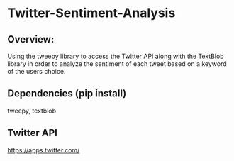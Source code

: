 # Twitter-Sentiment-Analysis

## Overview:
  Using the tweepy library to access the Twitter API along with the TextBlob library in order to analyze the sentiment of each tweet based on a keyword of the users choice.
  
## Dependencies (pip install)
   tweepy, textblob

## Twitter API
   https://apps.twitter.com/
